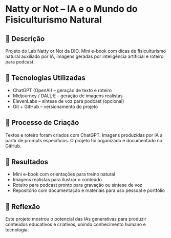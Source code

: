 # Natty or Not – IA e o Mundo do Fisiculturismo Natural

## 📒 Descrição  
Projeto do Lab Natty or Not da DIO. Mini e-book com dicas de fisiculturismo natural auxiliado por IA, imagens geradas por inteligência artificial e roteiro para podcast.

## 🤖 Tecnologias Utilizadas  
- ChatGPT (OpenAI) – geração de texto e roteiro  
- Midjourney / DALL·E – geração de imagens realistas  
- ElevenLabs – síntese de voz para podcast (opcional)  
- Git + GitHub – versionamento do projeto  

## 🧐 Processo de Criação  
Textos e roteiro foram criados com ChatGPT. Imagens produzidas por IA a partir de prompts específicos. O projeto foi organizado e documentado no GitHub.

## 🚀 Resultados  
- Mini e-book com orientações para treino natural  
- Imagens realistas para ilustrar o conteúdo  
- Roteiro para podcast pronto para gravação ou síntese de voz  
- Repositório com documentação e materiais para uso pessoal e portfólio  

## 💭 Reflexão  
Este projeto mostrou o potencial das IAs generativas para produzir conteúdos educativos e criativos, unindo conhecimento humano e tecnologia.